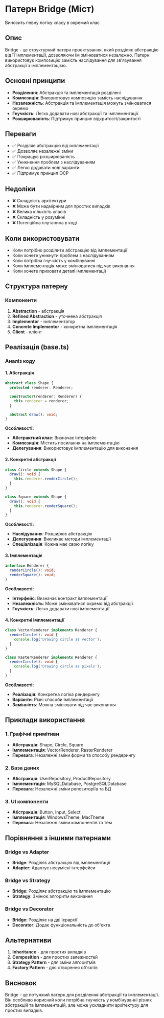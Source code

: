 # Патерн Bridge (Міст)

Виносить певну логіку класу в окремий клас

## Опис

Bridge - це структурний патерн проектування, який розділяє абстракцію від її імплементації, дозволяючи їм змінюватися незалежно. Патерн використовує композицію замість наслідування для зв'язування абстракції з імплементацією.

## Основні принципи

- **Розділення**: Абстракція та імплементація розділені
- **Композиція**: Використовує композицію замість наслідування
- **Незалежність**: Абстракція та імплементація можуть змінюватися окремо
- **Гнучкість**: Легко додавати нові абстракції та імплементації
- **Розширюваність**: Підтримує принцип відкритості/закритості

## Переваги

- ✅ Розділяє абстракцію від імплементації
- ✅ Дозволяє незалежні зміни
- ✅ Покращує розширюваність
- ✅ Уникнення проблем з наслідуванням
- ✅ Легко додавати нові варіанти
- ✅ Підтримує принцип OCP

## Недоліки

- ❌ Складність архітектури
- ❌ Може бути надмірним для простих випадків
- ❌ Велика кількість класів
- ❌ Складність у розумінні
- ❌ Потенційна плутанина в коді

## Коли використовувати

- Коли потрібно розділити абстракцію від імплементації
- Коли хочете уникнути проблем з наслідуванням
- Коли потрібна гнучкість у комбінуванні
- Коли імплементація може змінюватися під час виконання
- Коли хочете приховати деталі імплементації

## Структура патерну

### Компоненти

1. **Abstraction** - абстракція
2. **Refined Abstraction** - уточнена абстракція
3. **Implementor** - імплементатор
4. **Concrete Implementor** - конкретна імплементація
5. **Client** - клієнт

## Реалізація (base.ts)

### Аналіз коду

#### 1. Абстракція
```typescript
abstract class Shape {
  protected renderer: Renderer;

  constructor(renderer: Renderer) {
    this.renderer = renderer;
  }

  abstract draw(): void;
}
```

**Особливості:**
- **Абстрактний клас**: Визначає інтерфейс
- **Композиція**: Містить посилання на імплементацію
- **Делегування**: Використовує імплементацію для виконання

#### 2. Конкретні абстракції
```typescript
class Circle extends Shape {
  draw(): void {
    this.renderer.renderCircle();
  }
}

class Square extends Shape {
  draw(): void {
    this.renderer.renderSquare();
  }
}
```

**Особливості:**
- **Наслідування**: Розширює абстракцію
- **Делегування**: Викликає методи імплементації
- **Спеціалізація**: Кожна має свою логіку

#### 3. Імплементація
```typescript
interface Renderer {
  renderCircle(): void;
  renderSquare(): void;
}
```

**Особливості:**
- **Інтерфейс**: Визначає контракт імплементації
- **Незалежність**: Може змінюватися окремо від абстракції
- **Гнучкість**: Легко додавати нові імплементації

#### 4. Конкретні імплементації
```typescript
class VectorRenderer implements Renderer {
  renderCircle(): void {
    console.log('Drawing circle as vector');
  }
}

class RasterRenderer implements Renderer {
  renderCircle(): void {
    console.log('Drawing circle as pixels');
  }
}
```

**Особливості:**
- **Реалізація**: Конкретна логіка рендерингу
- **Варіанти**: Різні способи імплементації
- **Замінність**: Можна змінювати під час виконання

## Приклади використання

### 1. Графічні примітиви
- **Абстракція**: Shape, Circle, Square
- **Імплементація**: VectorRenderer, RasterRenderer
- **Перевага**: Незалежні зміни форми та способу рендерингу

### 2. База даних
- **Абстракція**: UserRepository, ProductRepository
- **Імплементація**: MySQLDatabase, PostgreSQLDatabase
- **Перевага**: Незалежні зміни репозиторіїв та БД

### 3. UI компоненти
- **Абстракція**: Button, Input, Select
- **Імплементація**: WindowsTheme, MacTheme
- **Перевага**: Незалежні зміни компонентів та тем

## Порівняння з іншими патернами

### Bridge vs Adapter
- **Bridge**: Розділяє абстракцію від імплементації
- **Adapter**: Адаптує несумісні інтерфейси

### Bridge vs Strategy
- **Bridge**: Розділяє абстракцію та імплементацію
- **Strategy**: Змінює алгоритм виконання

### Bridge vs Decorator
- **Bridge**: Розділяє на дві ієрархії
- **Decorator**: Додає функціональність до об'єкта

## Альтернативи

1. **Inheritance** - для простих випадків
2. **Composition** - для простих залежностей
3. **Strategy Pattern** - для зміни алгоритмів
4. **Factory Pattern** - для створення об'єктів

## Висновок

Bridge - це потужний патерн для розділення абстракції та імплементації. Він особливо корисний коли потрібна гнучкість у комбінуванні різних абстракцій та імплементацій, але може ускладнити архітектуру для простих випадків.
